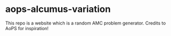 # aops-alcumus-variation

This repo is a website which is a random AMC problem generator. Credits to AoPS for inspiration!
